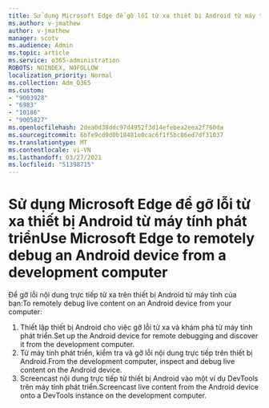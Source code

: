 ```yaml
---
title: Sử dụng Microsoft Edge để gỡ lỗi từ xa thiết bị Android từ máy tính phát triển
ms.author: v-jmathew
author: v-jmathew
manager: scotv
ms.audience: Admin
ms.topic: article
ms.service: o365-administration
ROBOTS: NOINDEX, NOFOLLOW
localization_priority: Normal
ms.collection: Adm_O365
ms.custom:
- "9003928"
- "6983"
- "10186"
- "9005827"
ms.openlocfilehash: 2dea0d38ddc97d4952f3d14efebea2eea2f760da
ms.sourcegitcommit: 6bfe9cd9d0b18481e0cac6f1f5bc86ed7df31037
ms.translationtype: MT
ms.contentlocale: vi-VN
ms.lasthandoff: 03/27/2021
ms.locfileid: "51398715"
---
```

# <a name="use-microsoft-edge-to-remotely-debug-an-android-device-from-a-development-computer"></a><span data-ttu-id="cc40f-102">Sử dụng Microsoft Edge để gỡ lỗi từ xa thiết bị Android từ máy tính phát triển</span><span class="sxs-lookup"><span data-stu-id="cc40f-102">Use Microsoft Edge to remotely debug an Android device from a development computer</span></span>

<span data-ttu-id="cc40f-103">Để gỡ lỗi nội dung trực tiếp từ xa trên thiết bị Android từ máy tính của bạn:</span><span class="sxs-lookup"><span data-stu-id="cc40f-103">To remotely debug live content on an Android device from your computer:</span></span>

1. <span data-ttu-id="cc40f-104">Thiết lập thiết bị Android cho việc gỡ lỗi từ xa và khám phá từ máy tính phát triển.</span><span class="sxs-lookup"><span data-stu-id="cc40f-104">Set up the Android device for remote debugging and discover it from the development computer.</span></span>
2. <span data-ttu-id="cc40f-105">Từ máy tính phát triển, kiểm tra và gỡ lỗi nội dung trực tiếp trên thiết bị Android.</span><span class="sxs-lookup"><span data-stu-id="cc40f-105">From the development computer, inspect and debug live content on the Android device.</span></span>
3. <span data-ttu-id="cc40f-106">Screencast nội dung trực tiếp từ thiết bị Android vào một ví dụ DevTools trên máy tính phát triển.</span><span class="sxs-lookup"><span data-stu-id="cc40f-106">Screencast live content from the Android device onto a DevTools instance on the development computer.</span></span>
